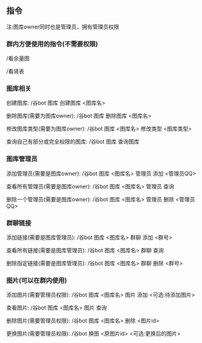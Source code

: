 ## 指令

注:图库owner同时也是管理员，拥有管理员权限

### 群内方便使用的指令(不需要权限)

/看余量图

/看肾表


### 图库相关

创建图库: /谷bot 图库 创建图库 <图库名>

删除图库(需要为图库owner): /谷bot 图库 删除图库 <图库名>

修改图库类型(需要为图库owner): /谷bot 图库 <图库名> 修改类型 <图库类型>

查询自己有部分或完全权限的图库: /谷bot 图库 查询图库


### 图库管理员

添加管理员(需要是图库owner): /谷bot 图库 <图库名> 管理员 添加 <管理员QQ>

查看所有管理员(需要是图库owner): /谷bot 图库 <图库名> 管理员 查询

删除一个管理员(需要是图库owner): /谷bot 图库 <图库名> 管理员 删除 <管理员QQ>


### 群聊链接

添加链接(需要是图库管理员): /谷bot 图库 <图库名> 群聊 添加 <群号>

查看所有链接(需要是图库管理员): /谷bot 图库 <图库名> 群聊 查询

删除指定链接(需要是图库管理员): /谷bot 图库 <图库名> 群聊 删除 <群号>


### 图片(可以在群内使用)

添加图片(需要管理员权限): /谷bot 图库 <图库名> 图片 添加 <可选:待添加图片>

查看图片: /谷bot 图库 <图库名> 图片 查询

删除图片(需要管理员权限): /谷bot 图库 <图库名> 删除 <图片id>

更换图片(需要管理员权限): /谷bot 换图 <原图片id> <可选:更换后的图片>